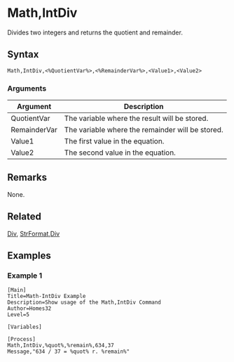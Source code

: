 # Math,IntDiv

Divides two integers and returns the quotient and remainder.

## Syntax

```pebakery
Math,IntDiv,<%QuotientVar%>,<%RemainderVar%>,<Value1>,<Value2>
```

### Arguments

| Argument | Description |
| --- | --- |
| QuotientVar | The variable where the result will be stored. |
| RemainderVar | The variable where the remainder will be stored. |
| Value1 | The first value  in the equation. |
| Value2 | The second value in the equation. |

## Remarks

None.

## Related

[Div](./Div.md), [StrFormat,Div](../String/Div.md)

## Examples

### Example 1

```pebakery
[Main]
Title=Math-IntDiv Example
Description=Show usage of the Math,IntDiv Command
Author=Homes32
Level=5

[Variables]

[Process]
Math,IntDiv,%quot%,%remain%,634,37
Message,"634 / 37 = %quot% r. %remain%"
```